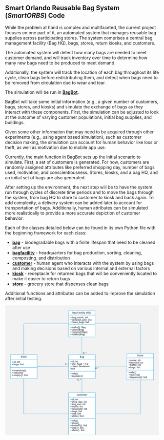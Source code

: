 ## Smart Orlando Reusable Bag System (*SmartORBS*) Code

While the problem at hand is complex and multifaceted, the current project focuses on one part of it, an automated system that manages reusable bag supplies across participating stores. The system comprises a central bag management facility (Bag HQ), bags, stores, return kiosks, and customers.

The automated system will detect how many bags are needed to meet customer demand, and will track inventory over time to determine how many new bags need to be produced to meet demand.

Additionally, the system will track the location of each bag throughout its life cycle, clean bags before redistributing them, and detect when bags need to be removed from circulation due to wear and tear.

The simulation will be run in [**BagBot**](smart_orbs/bagbot.py).

BagBot will take some initial information (e.g., a given number of customers, bags, stores, and kiosks) and simulate the exchange of bags as they interact with these components. First, the simulation can be adjusted to look at the outcome of varying customer populations, initial bag supplies, and buildings.

Given some other information that may need to be acquired through other experiments (e.g., using agent based simulation), such as customer decision making, the simulation can account for human behavior like loss or theft, as well as motivation due to mobile app use.


Currently, the main function in BagBot sets up the initial scenario to simulate. First, a set of customers is generated. For now, customers are randomly assigned attributes like preferred shopping day, number of bags used, motivation, and conscientiousness. Stores, kiosks, and a bag HQ, and an initial set of bags are also generated. 

After setting up the environment, the next step will be to have the system run through cycles of discrete time periods and to move the bags through the system, from bag HQ to store to customer to kiosk and back again. To add complexity, a delivery system can be added later to account for transportation of bags. Additionally, human attributes can be simulated more realistically to provide a more accurate depiction of customer behavior.

Each of the classes detailed below can be found in its own Python file with the beginning framework for each class:
* [**bag**](smart_orbs/bag.py) - biodegradable bags with a finite lifespan that need to be cleaned after use
* [**bagfacility**](smart_orbs/bagfacility.py) - headquarters for bag production, sorting, cleaning, composting, and distribution
* [**customer**](smart_orbs/customer.py) - human agent who interacts with the system by using bags and making decisions based on various internal and external factors
* [**kiosk**](smart_orbs/kiosk.py) - receptacle for returned bags that will be conveniently located to make it easier to return bags
* [**store**](smart_orbs/store.py) - grocery store that dispenses clean bags
 
Additional functions and attributes can be added to improve the simulation after initial testing.

![SmartORBS](../images/smartorbs_classdiagram.png)
